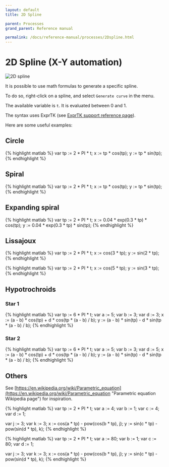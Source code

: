 ```yaml
---
layout: default
title: 2D Spline

parent: Processes
grand_parent: Reference manual

permalink: /docs/reference-manual/processes/2Dspline.html
---
```


# 2D Spline (X-Y automation)

![2D spline](/score-docs/assets/images/reference-manual/processes/2Dspline.png "2D spline example")

It is possible to use math formulas to generate a specific spline.

To do so, right-click on a spline, and select `Generate curve` in the menu.

The available variable is `t`. It is evaluated between 0 and 1.

The syntax uses ExprTK (see [ExprTK support reference page](/score-docs/docs/reference-manual/references/exprtk.html "ExprTK ref page")).

Here are some useful examples:

## Circle

{% highlight matlab %}
var tp :=  2 * PI * t;
x := tp * cos(tp);
y := tp * sin(tp);
{% endhighlight %}

## Spiral

{% highlight matlab %}
var tp :=  2 * PI * t;
x := tp * cos(tp);
y := tp * sin(tp);
{% endhighlight %}

## Expanding spiral

{% highlight matlab %}
var tp :=  2 * PI * t;
x := 0.04 * exp(0.3 * tp) * cos(tp);
y := 0.04 * exp(0.3 * tp) * sin(tp);
{% endhighlight %}

## Lissajoux

{% highlight matlab %}
var tp :=  2 * PI * t;
x := cos(3 * tp);
y := sin(2 * tp);
{% endhighlight %}

{% highlight matlab %}
var tp :=  2 * PI * t;
x := cos(5 * tp);
y := sin(3 * tp);
{% endhighlight %}

## Hypotrochroids

### Star 1
{% highlight matlab %}
var tp := 6 * PI * t;
var a := 5;
var b := 3;
var d := 3;
x := (a - b) * cos(tp) + d * cos(tp * (a - b) / b);
y := (a - b) * sin(tp) - d * sin(tp * (a - b) / b);
{% endhighlight %}

### Star 2
{% highlight matlab %}
var tp := 6 * PI * t;
var a := 5;
var b := 3;
var d := 5;
x := (a - b) * cos(tp) + d * cos(tp * (a - b) / b);
y := (a - b) * sin(tp) - d * sin(tp * (a - b) / b);
{% endhighlight %}

## Others

See [https://en.wikipedia.org/wiki/Parametric_equation](https://en.wikipedia.org/wiki/Parametric_equation "Parametric equation Wikipedia page") for inspiration.

{% highlight matlab %}
var tp := 2 * PI * t;
var a := 4;
var b := 1;
var c := 4;
var d := 1;

var j := 3;
var k := 3;
x := cos(a * tp) - pow(cos(b * tp), j);
y := sin(c * tp) - pow(sin(d * tp), k);
{% endhighlight %}

{% highlight matlab %}
var tp := 2 * PI * t;
var a := 80;
var b := 1;
var c := 80;
var d := 1;

var j := 3;
var k := 3;
x := cos(a * tp) - pow(cos(b * tp), j);
y := sin(c * tp) - pow(sin(d * tp), k);
{% endhighlight %}